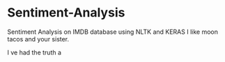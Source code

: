 # Sentiment-Analysis
Sentiment Analysis on IMDB database using NLTK and KERAS
I like moon tacos and your sister.

I ve had the truth a 
